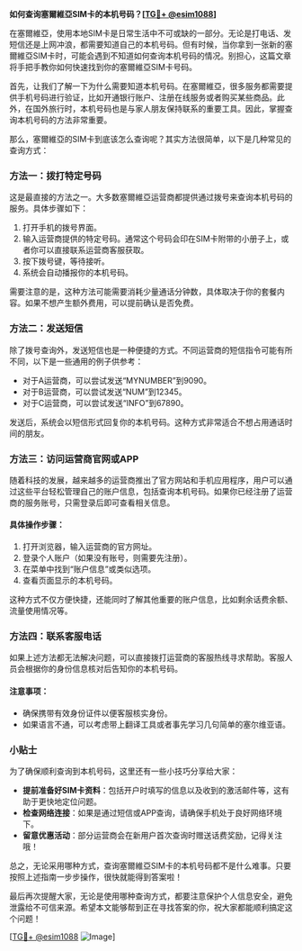 **如何查询塞爾維亞SIM卡的本机号码？[[TG💪+ @esim1088](https://t.me/s/esim1088)]**

在塞爾維亞，使用本地SIM卡是日常生活中不可或缺的一部分。无论是打电话、发短信还是上网冲浪，都需要知道自己的本机号码。但有时候，当你拿到一张新的塞爾維亞SIM卡时，可能会遇到不知道如何查询本机号码的情况。别担心，这篇文章将手把手教你如何快速找到你的塞爾維亞SIM卡号码。

首先，让我们了解一下为什么需要知道本机号码。在塞爾維亞，很多服务都需要提供手机号码进行验证，比如开通银行账户、注册在线服务或者购买某些商品。此外，在国外旅行时，本机号码也是与家人朋友保持联系的重要工具。因此，掌握查询本机号码的方法非常重要。

那么，塞爾維亞的SIM卡到底该怎么查询呢？其实方法很简单，以下是几种常见的查询方式：

### 方法一：拨打特定号码

这是最直接的方法之一。大多数塞爾維亞运营商都提供通过拨号来查询本机号码的服务。具体步骤如下：

1. 打开手机的拨号界面。
2. 输入运营商提供的特定号码。通常这个号码会印在SIM卡附带的小册子上，或者你可以直接联系运营商客服获取。
3. 按下拨号键，等待接听。
4. 系统会自动播报你的本机号码。

需要注意的是，这种方法可能需要消耗少量通话分钟数，具体取决于你的套餐内容。如果不想产生额外费用，可以提前确认是否免费。

### 方法二：发送短信

除了拨号查询外，发送短信也是一种便捷的方式。不同运营商的短信指令可能有所不同，以下是一些通用的例子供参考：

- 对于A运营商，可以尝试发送“MYNUMBER”到9090。
- 对于B运营商，可以尝试发送“NUM”到12345。
- 对于C运营商，可以尝试发送“INFO”到67890。

发送后，系统会以短信形式回复你的本机号码。这种方式非常适合不想占用通话时间的朋友。

### 方法三：访问运营商官网或APP

随着科技的发展，越来越多的运营商推出了官方网站和手机应用程序，用户可以通过这些平台轻松管理自己的账户信息，包括查询本机号码。如果你已经注册了运营商的服务账号，只需登录后即可查看相关信息。

#### 具体操作步骤：
1. 打开浏览器，输入运营商的官方网址。
2. 登录个人账户（如果没有账号，则需要先注册）。
3. 在菜单中找到“账户信息”或类似选项。
4. 查看页面显示的本机号码。

这种方式不仅方便快捷，还能同时了解其他重要的账户信息，比如剩余话费余额、流量使用情况等。

### 方法四：联系客服电话

如果上述方法都无法解决问题，可以直接拨打运营商的客服热线寻求帮助。客服人员会根据你的身份信息核对后告知你的本机号码。

#### 注意事项：
- 确保携带有效身份证件以便客服核实身份。
- 如果语言不通，可以考虑带上翻译工具或者事先学习几句简单的塞尔维亚语。

### 小贴士

为了确保顺利查询到本机号码，这里还有一些小技巧分享给大家：

- **提前准备好SIM卡资料**：包括开户时填写的信息以及收到的激活邮件等，这有助于更快地定位问题。
- **检查网络连接**：如果是通过短信或APP查询，请确保手机处于良好网络环境下。
- **留意优惠活动**：部分运营商会在新用户首次查询时赠送话费奖励，记得关注哦！

总之，无论采用哪种方式，查询塞爾維亞SIM卡的本机号码都不是什么难事。只要按照上述指南一步步操作，很快就能得到答案啦！

最后再次提醒大家，无论是使用哪种查询方式，都要注意保护个人信息安全，避免泄露给不可信来源。希望本文能够帮到正在寻找答案的你，祝大家都能顺利搞定这个问题！

[[TG💪+ @esim1088](https://t.me/s/esim1088) ![Image](https://i.postimg.cc/4NQfJmqS/Snipaste-2025-05-13-00-14-12.png)]